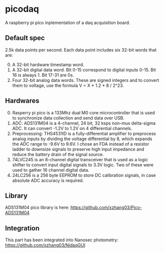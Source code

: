 # picodaq
A raspberry pi pico inplementation of a daq acquisition board.

## Default spec
2.5k data points per second. Each data point includes six 32-bit words that are:

0. A 32-bit hardware timestamp word.
1. A 32-bit digital data word. Bit 0-15 correspond to digital inputs 0-15. Bit 16 is always 1. Bit 17-31 are 0s.
2. Four 32-bit analog data words. These are signed integers and to convert them to voltage, use the formula V = X * 1.2 * 8 / 2^23.

## Hardwares
0. Rasperry pi pico is a 133Mhz dual M0 core microcontroller that is used to synchronize data collection and send data over USB.
1. ADC: ADS131M04 is a 4-channel, 24 bit, 32 ksps non-mux delta-sigma ADC. It can convert -1.2V to 1.2V on 4 differential channels.
2. Preprocessing: THS4531ID is a fully-differential amplifier to preprocess analog inputs by dividing the voltage differential by 8, which expands the ADC range to -9.6V to 9.6V. I chose an FDA instead of a resistor ladder to downsize signals to preserve high input impedance and reduce the battery drain of the signal source.
3. 74LVC245 is an 8-channel digital transceiver that is used as a logic shifter to convert input digital signals to 3.3V logic. Two of these were used to gather 16 channel digital data.
4. 24LC256 is a 256 byte EEPROM to store DC calibration signals, in case absolute ADC accuracy is required.

## Library
ADS131M04 pico library is here: https://github.com/xzhang03/Pico-ADS131M04

## Integration
This part has been integrated into Nanosec photometry: https://github.com/xzhang03/NidaqGUI
